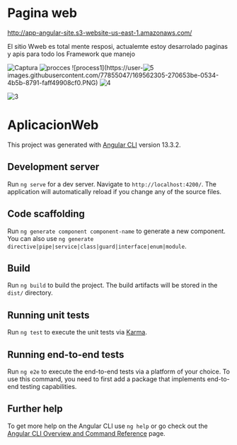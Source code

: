 # Pagina web
http://app-angular-site.s3-website-us-east-1.amazonaws.com/

El sitio Wweb es total mente resposi, actualemte estoy desarrolado paginas y apis para todo los Framework que manejo


![Captura](https://user-images.githubusercontent.com/77855047/169562243-dcf2d3d6-fa5a-4196-91f2-34ffbd5692f3.PNG)
![procces](https://user-images.githubusercontent.com/77855047/169562290-d129c76b-1a07-4aa7-8caa-60d9efeda36c.PNG)
![process1](https://user-![5](https://user-images.githubusercontent.com/77855047/169562401-c59added-7c44-4a1f-aeca-9378f652232c.PNG)
images.githubusercontent.com/77855047/169562305-270653be-0534-4b5b-8791-faff49908cf0.PNG)
![4](https://user-images.githubusercontent.com/77855047/169562371-b524ecdb-7816-47f8-b34a-a14e76ca2b95.PNG)

![3](https://user-images.githubusercontent.com/77855047/169562363-5caf2581-be4c-467b-a476-f8ba3f419a31.PNG)


# AplicacionWeb

This project was generated with [Angular CLI](https://github.com/angular/angular-cli) version 13.3.2.

## Development server

Run `ng serve` for a dev server. Navigate to `http://localhost:4200/`. The application will automatically reload if you change any of the source files.

## Code scaffolding

Run `ng generate component component-name` to generate a new component. You can also use `ng generate directive|pipe|service|class|guard|interface|enum|module`.

## Build

Run `ng build` to build the project. The build artifacts will be stored in the `dist/` directory.

## Running unit tests

Run `ng test` to execute the unit tests via [Karma](https://karma-runner.github.io).

## Running end-to-end tests

Run `ng e2e` to execute the end-to-end tests via a platform of your choice. To use this command, you need to first add a package that implements end-to-end testing capabilities.

## Further help

To get more help on the Angular CLI use `ng help` or go check out the [Angular CLI Overview and Command Reference](https://angular.io/cli) page.
